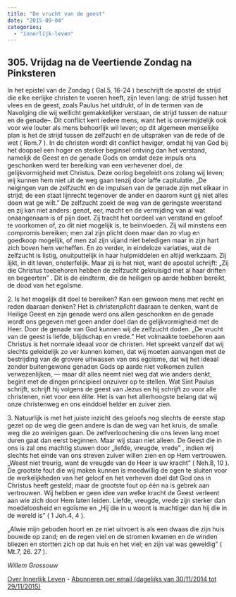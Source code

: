 ```yaml
---
title: "De vrucht van de geest"
date: "2015-09-04"
categories: 
  - "innerlijk-leven"
---
```


## 305\. Vrijdag na de Veertiende Zondag na Pinksteren

In het epistel van de Zondag ( Gal.5, 16-24 ) beschrijft de apostel de strijd die elke eerlijke christen te voeren heeft, zijn leven lang: de strijd tussen het vlees en de geest, zoals Paulus het uitdrukt, of in de termen van de Navolging die wij wellicht gemakkelijker verstaan, de strijd tussen de natuur en de genade–. Dit conflict kent iedere mens, want het is onvermijdelijk ook voor wie louter als mens behoorlijk wil leven; op dit algemeen menselijke plan is het de strijd tussen de zelfzucht en de uitspraken van de rede of de wet ( Rom.7 ). In de christen wordt dit conflict heviger, omdat hij van God bij het doopsel een hoger en sterker beginsel ontving dan het verstand, namelijk de Geest en de genade Gods en omdat deze impuls ons geschonken werd ter bereiking van een verhevener doel, de gelijkvormigheid met Christus. Deze oorlog begeleidt ons zolang wij leven; wij kunnen hem niet uit de weg gaan tenzij door laffe capitulatie. „De neigingen van de zelfzucht en de impulsen van de genade zijn met elkaar in strijd; de een staat lijnrecht tegenover de ander en daarom kunt gij niet alles doen wat ge wilt.” De zelfzucht zoekt de weg van de geringste weerstand en zij kan niet anders: genot, eer, macht en de vermijding van al wat onaangenaam is of pijn doet. Zij tracht het oordeel van verstand en geloof te voorkomen of, zo dit niet mogelijk is, te beïnvloeden. Zij wil minstens een compromis bereiken; men zal zijn plicht doen maar dan zo vlug en goedkoop mogelijk, of men zal zijn vijand niet beledigen maar in zijn hart zich boven hem verheffen. En zo verder, in eindeloze variaties, wat de zelfzucht is listig, onuitputtelijk in haar hulpmiddelen en altijd werkzaam. Zij lijkt, in dit leven, onsterfelijk. Maar zij is het niet, want de apostel schrijft: „Zij die Christus toebehoren hebben de zelfzucht gekruisigd met al haar driften en begeerten” . Dit is de eindterm, die de heiligen op aarde hebben bereikt, de dood van het egoïsme.

2\. Is het mogelijk dit doel te bereiken? Kan een gewoon mens met recht en reden daaraan denken? Het is _christenplicht_ daaraan te denken, want de Heilige Geest en zijn genade werd ons allen geschonken en de genade wordt ons gegeven met geen ander doel dan de gelijkvormigheid met de Heer. Door de genade van God kunnen wij de zelfzucht doden. „De vrucht van de geest is liefde, blijdschap en vrede.” Het volmaakte toebehoren aan Christus is het normale ideaal voor de christen. Het spreekt vanzelf dat wij slechts geleidelijk zo ver kunnen komen, dat wij moeten aanvangen met de bestrijding van de grovere uitwassen van ons egoïsme, dat wij het ideaal zonder buitengewone genaden Gods op aarde niet volkomen zullen verwezenlijken, — maar dit alles neemt niet weg dat wie anders denkt, begint met de dingen principieel onzuiver op te stellen. Wat Sint Paulus schrijft, schrijft hij volgens de geest van Jezus en hij schrijft zo voor alle christenen, niet voor een élite. Het is van het allerhoogste belang dat wij onze christenweg en ons einddoel helder en zuiver zien.

3\. Natuurlijk is met het juiste inzicht des geloofs nog slechts de eerste stap gezet op de weg die geen andere is dan de weg van het kruis, de smalle weg die zo weinigen gaan. De zelfverloochening die ons leven lang moet duren gaat dan eerst beginnen. Maar wij staan niet alleen. De Geest die in ons is zal ons machtig stuwen door „liefde, vreugde, vrede” , indien wij slechts het einde van ons streven zuiver willen zien en op Hem vertrouwen. „Weest niet treurig, want de vreugde van de Heer is uw kracht” ( Neh.8, 10 ). De grootste fout die wij maken kunnen is moedwillig de ogen te sluiten voor de werkelijkheden van het geloof en het verheven doel dat God ons in Christus heeft gesteld; maar de grootste fout op één na is gebrek aan vertrouwen. Wij hebben er geen idee van welke kracht de Geest verleent aan wie zich door Hem laten leiden. Liefde, vreugde, vrede zijn sterker dan moedeloosheid en egoïsme en „Hij die in u woont is machtiger dan hij die in de wereld is” ( 1 Joh.4, 4 ).

„Alwie mijn geboden hoort en ze niet uitvoert is als een dwaas die zijn huis bouwde op zand; en de regen viel en de stromen kwamen en de winden bliezen en stortten zich op dat huis en het viel; en zijn val was geweldig” ( Mt.7, 26. 27 ).

_Willem Grossouw_

[Over Innerlijk Leven](http://www.gelovenleren.net/2014/11/27/een-jaar-lang-innerlijk-leven-op-geloven-leren/) - [Abonneren per email (dagelijks van 30/11/2014 tot 29/11/2015)](http://eepurl.com/9P3DT)
